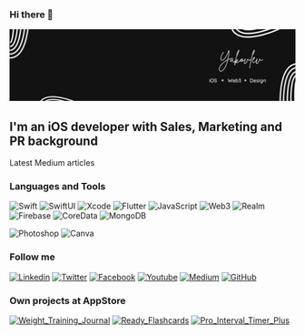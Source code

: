 ### Hi there 👋

[![Header](https://github.com/kirabas/kirabas/blob/main/assets/my_banner.jpeg)](https://google.com)

## I'm an iOS developer with Sales, Marketing and PR background

Latest Medium articles

### Languages and Tools

![Swift](https://img.shields.io/badge/-Swift-000000?style=for-the-badge&logo=swift)
![SwiftUI](https://img.shields.io/badge/-SwiftUI-000000?style=for-the-badge&logo=SwiftUI)
![Xcode](https://img.shields.io/badge/-Xcode-000000?style=for-the-badge&logo=xcode)
![Flutter](https://img.shields.io/badge/-Flutter-000000?style=for-the-badge&logo=Flutter)
![JavaScript](https://img.shields.io/badge/-JavaScript-000000?style=for-the-badge&logo=JavaScript)
![Web3](https://img.shields.io/badge/-Web3-000000?style=for-the-badge&logo=Web3)
![Realm](https://img.shields.io/badge/-Realm-000000?style=for-the-badge&logo=realm)
![Firebase](https://img.shields.io/badge/-Firebase-000000?style=for-the-badge&logo=Firebase)
![CoreData](https://img.shields.io/badge/-CoreData-000000?style=for-the-badge&logo=CoreData)
![MongoDB](https://img.shields.io/badge/-MongoDB-000000?style=for-the-badge&logo=MongoDB)

![Photoshop](https://img.shields.io/badge/-Photoshop-000000?style=for-the-badge&logo=Photoshop)
![Canva](https://img.shields.io/badge/-Canva-000000?style=for-the-badge&logo=Canva)

### Follow me

[![Linkedin](https://img.shields.io/badge/-Linkedin-000000?style=for-the-badge&logo=linkedin)](https://www.linkedin.com/in/kiyakovlev/)
[![Twitter](https://img.shields.io/badge/-Twitter-000000?style=for-the-badge&logo=twitter)](https://twitter.com/networking_king)
[![Facebook](https://img.shields.io/badge/-Facebook-000000?style=for-the-badge&logo=facebook)](https://www.facebook.com/kirill.yakovlev1/)
[![Youtube](https://img.shields.io/badge/-Youtube-000000?style=for-the-badge&logo=youtube)](https://www.youtube.com/channel/UCBr33WN3vw1CNeCwXjVUsBQ)
[![Medium](https://img.shields.io/badge/-Medium-000000?style=for-the-badge&logo=medium)](https://medium.com/@readyflashcards)
[![GitHub](https://img.shields.io/badge/-GitHub-000000?style=for-the-badge&logo=github)](https://github.com/kirabas)

### Own projects at AppStore

[![Weight_Training_Journal](https://img.shields.io/badge/-Weight_Training_Journal-000000?style=for-the-badge&logo=appstore)](https://apps.apple.com/zw/app/weight-training-journal/id1598717869)
[![Ready_Flashcards](https://img.shields.io/badge/-Ready_Flashcards-000000?style=for-the-badge&logo=appstore)](https://apps.apple.com/us/app/ready-flashcards/id1614090939)
[![Pro_Interval_Timer_Plus](https://img.shields.io/badge/-Pro_Interval_Timer_Plus-000000?style=for-the-badge&logo=appstore)](https://apps.apple.com/ua/app/pro-interval-timer-plus/id1587166182)



